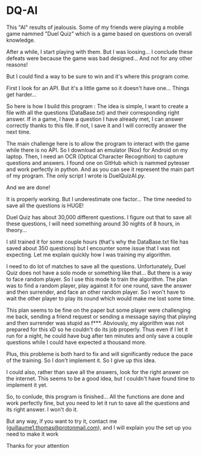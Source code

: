 # DQ-AI



This "AI" results of jealousis.
Some of my friends were playing a mobile game nammed "Duel Quiz" which is a game based on questions on overall knowledge.

After a while, I start playing with them. But I was loosing...
I conclude these defeats were because the game was bad designed... And not for any other reasons!

But I could find a way to be sure to win and it's where this program come.

First I look for an API. But it's a little game so it doesn't have one...
Things get harder...

So here is how I build this program :
The idea is simple, I want to create a file with all the questions (DataBase.txt) and their corresponding right answer. If in a game, I have a question I have already met, I can answer correctly thanks to this file. If not, I save it and I will correctly answer the next time.

The main challenge here is to allow the program to interact with the game while there is no API. So I download an emulator (Nox) for Android on my laptop. Then, I need an OCR (Optical Character Recognition) to capture questions and answers. I found one on GitHub which is nammed pytesser and work perfectly in python. And as you can see it represent the main part of my program. The only script I wrote is DuelQuizAI.py.

And we are done!

It is properly working. But I underestimate one factor...
The time needed to save all the questions is HUGE!

Duel Quiz has about 30,000 different questions.
I figure out that to save all these questions, I will need something around 30 nights of 8 hours, in theory...

I stil trained it for some couple hours (that's why the DataBase.txt file has saved about 350 questions) but I encounter some issue that I was not expecting. Let me explain quickly how I was training my algorithm. 

I need to do lot of matches to save all the questions. Unfortunately, Duel Quiz does not have a solo mode or something like that... But there is a way to face random player. So I use this mode to train the algorithm. The plan was to find a random player, play against it for one round, save the answer and then surrender, and face an other random player. So I won't have to wait the other player to play its round which would make me lost some time.

This plan seems to be fine on the paper but some player were challenging me back, sending a friend request or sending a message saying that playing and then surrender was stupid as f***. Abviously, my algorithm was not prepared for this xD so he couldn't do its job properly. Thus even if I let it run for a night, he could have bug after ten minutes and only save a couple questions while I could have expected a thousand more.

Plus, this probleme is both hard to fix and will significantly reduce the pace of the training. So I don't implement it.
So I give up this idea.

I could also, rather than save all the answers, look for the right answer on the internet. This seems to be a good idea, but I couldn't have found time to implement it yet.

So, to conlude, this program is finished... All the functions are done and work perfectly fine, but you need to let it run to save all the questions and its right answer. I won't  do it.

But any way, if you want to try it, contact me (guillaume1.thomas@protonmail.com), and I will explain you the set up you need to make it work

Thanks for your attention

